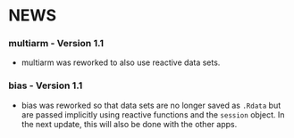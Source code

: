 # NEWS

### multiarm - Version 1.1

* multiarm was reworked to also use reactive data sets.

### bias - Version 1.1

* bias was reworked so that data sets are no longer saved as `.Rdata` but are passed implicitly using reactive functions and the `session` object. In the next update, this will also be done with the other apps.
